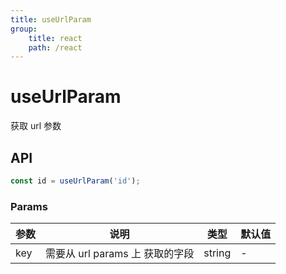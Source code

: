 ```yaml
---
title: useUrlParam
group:
    title: react
    path: /react
---
```


# useUrlParam

获取 url 参数

## API

```ts
const id = useUrlParam('id');
```

### Params

| 参数 | 说明                            | 类型   | 默认值 |
| ---- | ------------------------------- | ------ | ------ |
| key  | 需要从 url params 上 获取的字段 | string | -      |
